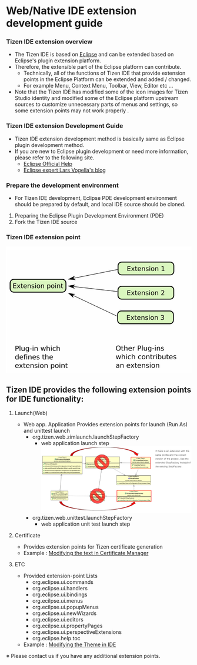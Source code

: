 
# Web/Native IDE extension development guide

### Tizen IDE extension overview
- The Tizen IDE is based on [Eclipse](http://www.eclipse.org/) and can be extended based on Eclipse's plugin extension platform.
- Therefore, the extensible part of the Eclipse platform can contribute.
    - Technically, all of the functions of Tizen IDE that provide extension points in the Eclipse Platform can be extended and added / changed.
    - For example Menu, Context Menu, Toolbar, View, Editor etc ...
- Note that the Tizen IDE has modified some of the icon images for Tizen Studio identity and modified some of the Eclipse platform upstream sources to customize unnecessary parts of menus and settings, so some extension points may not work properly . 

### Tizen IDE extension Development Guide
- Tizen IDE extension development method is basically same as Eclipse plugin development method.
- If you are new to Eclipse plugin development or need more information, please refer to the following site.
    - [Eclipse Official Help](https://help.eclipse.org/neon/index.jsp?topic=%2Forg.eclipse.platform.doc.isv%2Fguide%2Ffirstplugin.htm)
    - [Eclipse expert Lars Vogella's blog](http://www.vogella.com/tutorials/EclipsePlugin/article.html)
    
### Prepare the development environment
- For Tizen IDE development, Eclipse PDE development environment should be prepared by default, and local IDE source should be cloned.
1. Preparing the Eclipse Plugin Development Environment (PDE)
2. Fork the Tizen IDE source

### Tizen IDE extension point

![](../../media/tizen-studio/ext-point.png)   
    
Tizen IDE provides the following extension points for IDE functionality:
---
1. Launch(Web)
    - Web app. Application Provides extension points for launch (Run As) and unittest launch
        - org.tizen.web.zimlaunch.launchStepFactory
            - web application launch step
             ![](../../media/tizen-studio/lauch-ext.png)   
        - org.tizen.web.unittest.launchStepFactory
            - web application unit test launch step
     
2. Certificate
    - Provides extension points for Tizen certificate generation
    - Example : [Modifying the text in Certificate Manager](example-web-certi-ext.md)
    
3. ETC
    - Provided extension-point Lists
        - org.eclipse.ui.commands
        - org.eclipse.ui.handlers
        - org.eclipse.ui.bindings
        - org.ecilpse.ui.menus
        - org.ecilpse.ui.popupMenus
        - org.eclipse.ui.newWizards
        - org.eclipse.ui.editors
        - org.ecilpse.ui.propertyPages
        - org.eclipse.ui.perspectiveExtensions
        - org.eclipse.help.toc 
    - Example : [Modifying the Theme in IDE](https://github.sec.samsung.net/RS-TizenStudio/home/blob/master/docs/example-web-theme-ext.md)
    
※ Please contact us if you have any additional extension points.
